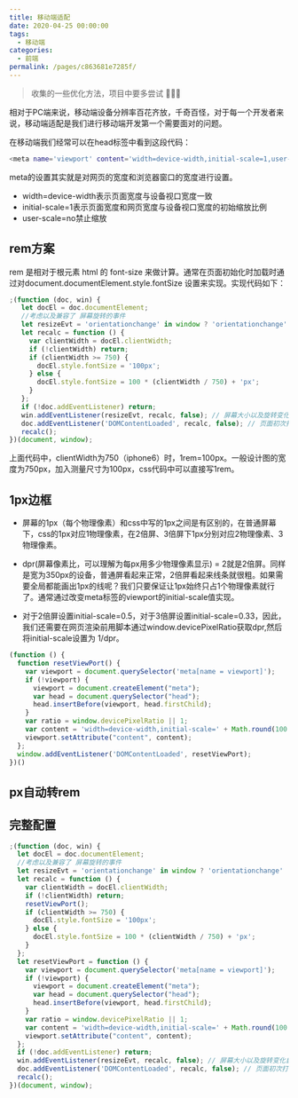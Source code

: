 ```yaml
---
title: 移动端适配
date: 2020-04-25 00:00:00
tags: 
  - 移动端
categories: 
  - 前端
permalink: /pages/c863681e7285f/
---
```


> 收集的一些优化方法，项目中要多尝试 🤔🤔🤔


<!-- more --> 
相对于PC端来说，移动端设备分辨率百花齐放，千奇百怪，对于每一个开发者来说，移动端适配是我们进行移动端开发第一个需要面对的问题。

在移动端我们经常可以在head标签中看到这段代码：
```bash
<meta name='viewport' content='width=device-width,initial-scale=1,user-scale=no' />
```
meta的设置其实就是对网页的宽度和浏览器窗口的宽度进行设置。
- width=device-width表示页面宽度与设备视口宽度一致
- initial-scale=1表示页面宽度和网页宽度与设备视口宽度的初始缩放比例
- user-scale=no禁止缩放

## rem方案
rem 是相对于根元素 html 的 font-size 来做计算。通常在页面初始化时加载时通过对document.documentElement.style.fontSize 设置来实现。实现代码如下：
```javascript
;(function (doc, win) {
   let docEl = doc.documentElement;
   //考虑以及兼容了 屏幕旋转的事件
   let resizeEvt = 'orientationchange' in window ? 'orientationchange' : 'resize';
   let recalc = function () {
     var clientWidth = docEl.clientWidth;
     if (!clientWidth) return;
     if (clientWidth >= 750) {
       docEl.style.fontSize = '100px';
     } else {
       docEl.style.fontSize = 100 * (clientWidth / 750) + 'px';
     }
   };
   if (!doc.addEventListener) return;
   win.addEventListener(resizeEvt, recalc, false); // 屏幕大小以及旋转变化自适应
   doc.addEventListener('DOMContentLoaded', recalc, false); // 页面初次打开自适应
   recalc();
})(document, window);
```
上面代码中，clientWidth为750（iphone6）时，1rem=100px。一般设计图的宽度为750px，加入测量尺寸为100px，css代码中可以直接写1rem。

## 1px边框
- 屏幕的1px（每个物理像素）和css中写的1px之间是有区别的，在普通屏幕下，css的1px对应1物理像素，在2倍屏、3倍屏下1px分别对应2物理像素、3物理像素。

- dpr(屏幕像素比，可以理解为每px用多少物理像素显示) = 2就是2倍屏。同样是宽为350px的设备，普通屏看起来正常，2倍屏看起来线条就很粗。如果需要全局都能画出1px的线呢？我们只要保证让1px始终只占1个物理像素就行了。通常通过改变meta标签的viewport的initial-scale值实现。
- 对于2倍屏设置initial-scale=0.5，对于3倍屏设置initial-scale=0.33，因此，我们还需要在网页渲染前用脚本通过window.devicePixelRatio获取dpr,然后将initial-scale设置为 1/dpr。
  
```javascript
(function () {
  function resetViewPort() {
    var viewport = document.querySelector('meta[name = viewport]');
    if (!viewport) {
      viewport = document.createElement("meta");
      var head = document.querySelector("head");
      head.insertBefore(viewport, head.firstChild);
    }
    var ratio = window.devicePixelRatio || 1;
    var content = 'width=device-width,initial-scale=' + Math.round(100 / ratio) / 100 + ',maximum-scale=1,user-scalable=no';
    viewport.setAttribute("content", content);
  };
  window.addEventListener('DOMContentLoaded', resetViewPort);
})()
```
## px自动转rem

## 完整配置
```javascript
;(function (doc, win) {
  let docEl = doc.documentElement;
  //考虑以及兼容了 屏幕旋转的事件
  let resizeEvt = 'orientationchange' in window ? 'orientationchange' : 'resize';
  let recalc = function () {
    var clientWidth = docEl.clientWidth;
    if (!clientWidth) return;
    resetViewPort();
    if (clientWidth >= 750) {
      docEl.style.fontSize = '100px';
    } else {
      docEl.style.fontSize = 100 * (clientWidth / 750) + 'px';
    }
  };
  let resetViewPort = function () {
    var viewport = document.querySelector('meta[name = viewport]');
    if (!viewport) {
      viewport = document.createElement("meta");
      var head = document.querySelector("head");
      head.insertBefore(viewport, head.firstChild);
    }
    var ratio = window.devicePixelRatio || 1;
    var content = 'width=device-width,initial-scale=' + Math.round(100 / ratio) / 100 + ',maximum-scale=1,user-scalable=no';
    viewport.setAttribute("content", content);
  };
  if (!doc.addEventListener) return;
  win.addEventListener(resizeEvt, recalc, false); // 屏幕大小以及旋转变化自适应
  doc.addEventListener('DOMContentLoaded', recalc, false); // 页面初次打开自适应
  recalc();
})(document, window);
```